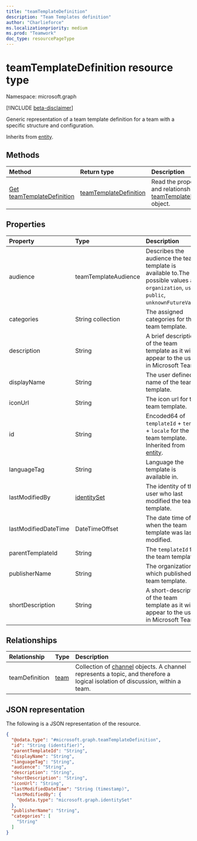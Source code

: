 ```yaml
---
title: "teamTemplateDefinition"
description: "Team Templates definition"
author: "Charlieforce"
ms.localizationpriority: medium
ms.prod: "Teamwork"
doc_type: resourcePageType
---
```


# teamTemplateDefinition resource type

Namespace: microsoft.graph

[!INCLUDE [beta-disclaimer](../../includes/beta-disclaimer.md)]

Generic representation of a team template definition for a team with a specific structure and configuration.

Inherits from [entity](../resources/entity.md).

## Methods
|Method|Return type|Description|
|:---|:---|:---|
|[Get teamTemplateDefinition](../api/teamtemplatedefinition-get.md)|[teamTemplateDefinition](../resources/teamtemplatedefinition.md)|Read the properties and relationships of a [teamTemplateDefinition](../resources/teamtemplatedefinition.md) object.|

## Properties
|Property|Type|Description|
|:---|:---|:---|
|audience|teamTemplateAudience|Describes the audience the team template is available to.The possible values are: `organization`, `user`, `public`, `unknownFutureValue`.|
|categories|String collection|The assigned categories for the team template.|
|description|String|A brief description of the team template as it will appear to the users in Microsoft Teams.|
|displayName|String|The user defined name of the team template.|
|iconUrl|String|The icon url for the team template.|
|id|String|Encoded64 of `templateId` + `tenant` + `locale` for the team template. Inherited from [entity](../resources/entity.md).|
|languageTag|String|Language the template is available in.|
|lastModifiedBy|[identitySet](../resources/intune-identityset.md)|The identity of the user who last modified the team template.|
|lastModifiedDateTime|DateTimeOffset|The date time of when the team template was last modified.|
|parentTemplateId|String|The `templateId` for the team template|
|publisherName|String|The organization which published the team template.|
|shortDescription|String|A short-description of the team template as it will appear to the users in Microsoft Teams.|

## Relationships
|Relationship|Type|Description|
|:---|:---|:---|
|teamDefinition|[team](../resources/team.md)|Collection of [channel](channel.md) objects. A channel represents a topic, and therefore a logical isolation of discussion, within a team.|

## JSON representation
The following is a JSON representation of the resource.
<!-- {
  "blockType": "resource",
  "keyProperty": "id",
  "@odata.type": "microsoft.graph.teamTemplateDefinition",
  "baseType": "microsoft.graph.entity",
  "openType": false
}
-->
``` json
{
  "@odata.type": "#microsoft.graph.teamTemplateDefinition",
  "id": "String (identifier)",
  "parentTemplateId": "String",
  "displayName": "String",
  "languageTag": "String",
  "audience": "String",
  "description": "String",
  "shortDescription": "String",
  "iconUrl": "String",
  "lastModifiedDateTime": "String (timestamp)",
  "lastModifiedBy": {
    "@odata.type": "microsoft.graph.identitySet"
  },
  "publisherName": "String",
  "categories": [
    "String"
  ]
}
```
